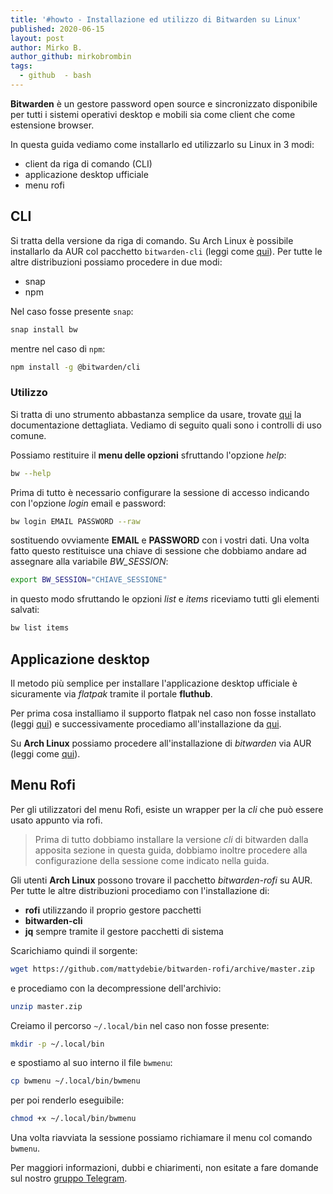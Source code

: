 ```yaml
---
title: '#howto - Installazione ed utilizzo di Bitwarden su Linux'
published: 2020-06-15
layout: post
author: Mirko B.
author_github: mirkobrombin
tags:
  - github  - bash
---
```

**Bitwarden** è un gestore password open source e sincronizzato disponibile per tutti i sistemi operativi desktop e mobili sia come client che come estensione browser.

In questa guida vediamo come installarlo ed utilizzarlo su Linux in 3 modi:
- client da riga di comando (CLI)
- applicazione desktop ufficiale
- menu rofi

## CLI
Si tratta della versione da riga di comando. Su Arch Linux è possibile installarlo da AUR col pacchetto `bitwarden-cli` (leggi come <a href="https://linuxhub.it/articles/howto-introduzione-alla-aur-e-aur-helper">qui</a>). Per tutte le altre distribuzioni possiamo procedere in due modi:
- snap
- npm

Nel caso fosse presente `snap`:

```bash
snap install bw
```

mentre nel caso di `npm`:

```bash
npm install -g @bitwarden/cli
```

### Utilizzo
Si tratta di uno strumento abbastanza semplice da usare, trovate <a href="https://bitwarden.com/help/article/cli/">qui</a> la documentazione dettagliata. Vediamo di seguito quali sono i controlli di uso comune.

Possiamo restituire il **menu delle opzioni** sfruttando l'opzione *help*:

```bash
bw --help
```

Prima di tutto è necessario configurare la sessione di accesso indicando con l'opzione *login* email e password:

```bash
bw login EMAIL PASSWORD --raw
```

sostituendo ovviamente **EMAIL** e **PASSWORD** con i vostri dati. Una volta fatto questo restituisce una chiave di sessione che dobbiamo andare ad assegnare alla variabile *BW_SESSION*:

```bash
export BW_SESSION="CHIAVE_SESSIONE"
```

in questo modo sfruttando le opzioni *list* e *items* riceviamo tutti gli elementi salvati:

```bash
bw list items
```

## Applicazione desktop
Il metodo più semplice per installare l'applicazione desktop ufficiale è sicuramente via *flatpak* tramite il portale **fluthub**.

Per prima cosa installiamo il supporto flatpak nel caso non fosse installato (leggi <a href="https://linuxhub.it/articles/howto-installazione-di-flatpak-e-configurazione-di-flathub">qui</a>) e successivamente procediamo all'installazione da <a href="https://flathub.org/apps/details/com.bitwarden.desktop">qui</a>.

Su **Arch Linux** possiamo procedere all'installazione di *bitwarden* via AUR (leggi come <a href="https://linuxhub.it/articles/howto-introduzione-alla-aur-e-aur-helper">qui</a>).

## Menu Rofi
Per gli utilizzatori del menu Rofi, esiste un wrapper per la *cli* che può essere usato appunto via rofi. 

> Prima di tutto dobbiamo installare la versione *cli* di bitwarden dalla apposita sezione in questa guida, dobbiamo inoltre procedere alla configurazione della sessione come indicato nella guida.

Gli utenti **Arch Linux** possono trovare il pacchetto *bitwarden-rofi* su AUR. Per tutte le altre distribuzioni procediamo con l'installazione di:
- **rofi** utilizzando il proprio gestore pacchetti
- **bitwarden-cli**
- **jq** sempre tramite il gestore pacchetti di sistema

Scarichiamo quindi il sorgente:

```bash
wget https://github.com/mattydebie/bitwarden-rofi/archive/master.zip
```

e procediamo con la decompressione dell'archivio:

```bash
unzip master.zip
```

Creiamo il percorso `~/.local/bin` nel caso non fosse presente:

```bash
mkdir -p ~/.local/bin
```

e spostiamo al suo interno il file `bwmenu`:

```bash
cp bwmenu ~/.local/bin/bwmenu
```

per poi renderlo eseguibile:

```bash
chmod +x ~/.local/bin/bwmenu
```

Una volta riavviata la sessione possiamo richiamare il menu col comando `bwmenu`.

Per maggiori informazioni, dubbi e chiarimenti, non esitate a fare domande sul nostro [gruppo Telegram](https://t.me/linuxpeople).